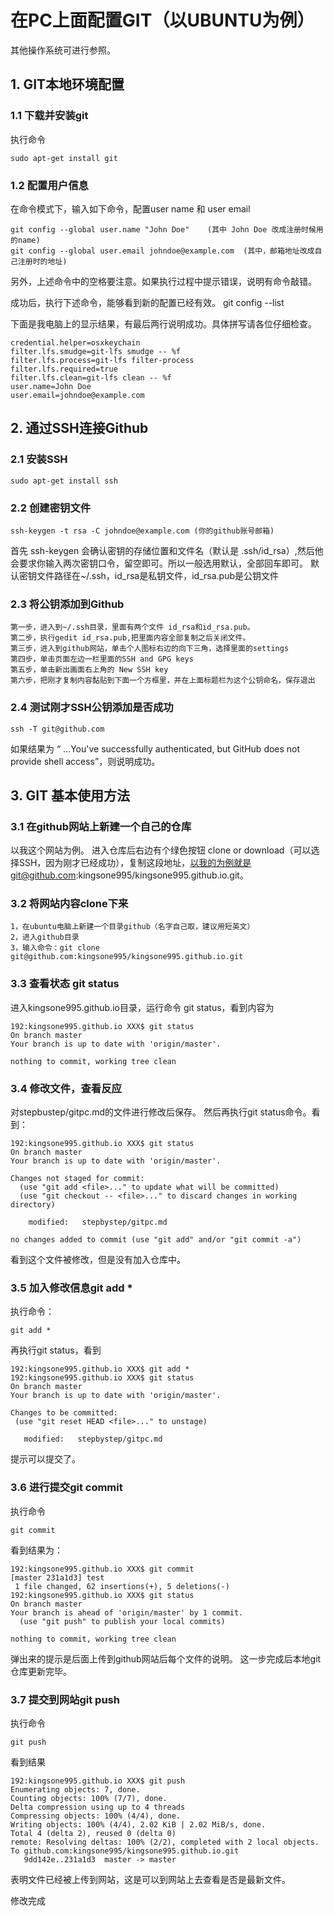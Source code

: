 # 在PC上面配置GIT（以UBUNTU为例）

其他操作系统可进行参照。
## 1. GIT本地环境配置

### 1.1 下载并安装git
执行命令
```
sudo apt-get install git
```

### 1.2 配置用户信息
在命令模式下，输入如下命令，配置user name 和 user email  
```
git config --global user.name "John Doe"    (其中 John Doe 改成注册时候用的name)  
git config --global user.email johndoe@example.com  (其中，邮箱地址改成自己注册时的地址)  
```
另外，上述命令中的空格要注意。如果执行过程中提示错误，说明有命令敲错。  

成功后，执行下述命令，能够看到新的配置已经有效。
git config --list

下面是我电脑上的显示结果，有最后两行说明成功。具体拼写请各位仔细检查。
```
credential.helper=osxkeychain
filter.lfs.smudge=git-lfs smudge -- %f
filter.lfs.process=git-lfs filter-process
filter.lfs.required=true
filter.lfs.clean=git-lfs clean -- %f
user.name=John Doe
user.email=johndoe@example.com
```
## 2. 通过SSH连接Github
### 2.1 安装SSH
```
sudo apt-get install ssh
```
### 2.2 创建密钥文件
```
ssh-keygen -t rsa -C johndoe@example.com (你的github账号邮箱)
```
首先 ssh-keygen 会确认密钥的存储位置和文件名（默认是 .ssh/id_rsa）,然后他会要求你输入两次密钥口令，留空即可。所以一般选用默认，全部回车即可。
默认密钥文件路径在~/.ssh，id_rsa是私钥文件，id_rsa.pub是公钥文件

### 2.3 将公钥添加到Github
```
第一步，进入到~/.ssh目录，里面有两个文件 id_rsa和id_rsa.pub。
第二步，执行gedit id_rsa.pub,把里面内容全部复制之后关闭文件。
第三步，进入到github网站，单击个人图标右边的向下三角，选择里面的settings
第四步，单击页面左边一栏里面的SSH and GPG keys
第五步，单击新出画面右上角的 New SSH key
第六步，把刚才复制内容黏贴到下面一个方框里，并在上面标题栏为这个公钥命名，保存退出
```

### 2.4 测试刚才SSH公钥添加是否成功
```
ssh -T git@github.com
```
如果结果为 “ ...You've successfully authenticated, but GitHub does not provide shell access”，则说明成功。

## 3. GIT 基本使用方法
### 3.1 在github网站上新建一个自己的仓库
以我这个网站为例。
进入仓库后右边有个绿色按钮 clone or download（可以选择SSH，因为刚才已经成功），复制这段地址，以我的为例就是git@github.com:kingsone995/kingsone995.github.io.git。
### 3.2 将网站内容clone下来
```
1，在ubuntu电脑上新建一个目录github（名字自己取，建议用短英文）
2，进入github目录
3，输入命令：git clone git@github.com:kingsone995/kingsone995.github.io.git
```

### 3.3 查看状态 git status
进入kingsone995.github.io目录，运行命令 git status，看到内容为
```
192:kingsone995.github.io XXX$ git status
On branch master
Your branch is up to date with 'origin/master'.

nothing to commit, working tree clean
```
### 3.4 修改文件，查看反应
对stepbustep/gitpc.md的文件进行修改后保存。
然后再执行git status命令。看到：
```
192:kingsone995.github.io XXX$ git status
On branch master
Your branch is up to date with 'origin/master'.

Changes not staged for commit:
  (use "git add <file>..." to update what will be committed)
  (use "git checkout -- <file>..." to discard changes in working directory)

	modified:   stepbystep/gitpc.md

no changes added to commit (use "git add" and/or "git commit -a")
```
看到这个文件被修改，但是没有加入仓库中。

### 3.5 加入修改信息git add *
执行命令： 
```
git add *
```

再执行git status，看到
 ```
 192:kingsone995.github.io XXX$ git add *
192:kingsone995.github.io XXX$ git status
On branch master
Your branch is up to date with 'origin/master'.

Changes to be committed:
  (use "git reset HEAD <file>..." to unstage)

	modified:   stepbystep/gitpc.md
```
提示可以提交了。

### 3.6 进行提交git commit
执行命令 
```
git commit
```
看到结果为：
```
192:kingsone995.github.io XXX$ git commit
[master 231a1d3] test
 1 file changed, 62 insertions(+), 5 deletions(-)
192:kingsone995.github.io XXX$ git status
On branch master
Your branch is ahead of 'origin/master' by 1 commit.
  (use "git push" to publish your local commits)

nothing to commit, working tree clean
```

弹出来的提示是后面上传到github网站后每个文件的说明。
这一步完成后本地git仓库更新完毕。

### 3.7 提交到网站git push
执行命令
```
git push
```
看到结果
```
192:kingsone995.github.io XXX$ git push
Enumerating objects: 7, done.
Counting objects: 100% (7/7), done.
Delta compression using up to 4 threads
Compressing objects: 100% (4/4), done.
Writing objects: 100% (4/4), 2.02 KiB | 2.02 MiB/s, done.
Total 4 (delta 2), reused 0 (delta 0)
remote: Resolving deltas: 100% (2/2), completed with 2 local objects.
To github.com:kingsone995/kingsone995.github.io.git
   9dd142e..231a1d3  master -> master
```
表明文件已经被上传到网站，这是可以到网站上去查看是否是最新文件。

修改完成

